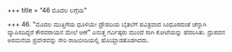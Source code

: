 +++
title = "46 ಮೊದಲ ಲಗ್ಗೆಯ"

+++
46. "ಮೊದಲ ಮುತ್ತಿಗೆಯ ಧೂಳಿಯೇ ದ್ರೌಪದಿಯ ಬೈತಲೆಗೆ ಪವಿತ್ರವಾದ ಸಿಂಧೂರದಂತೆ ಚೆನ್ನಾಗಿ ವ್ಯಾಪಿಸದಿದ್ದರೆ ಕೌರವರಾಯನ ಮೇಲೆ ಆಣೆ" ಎನುತ್ತ ಗರ್ವಿಷ್ಠರು ಮುಂದೆ ಸಾಗಿ ಕೋಟೆಯನ್ನು ಹೆದರಿಸಿತು. ದ್ರುಪದನ ಅರಮನೆಯ ಪ್ರವೇಶವನ್ನು ಸೇರಿ ರಾಜಬೀದಿಯಲ್ಲಿ ಹೊಯ್ದಾಡತೊಡಗಿದರು.